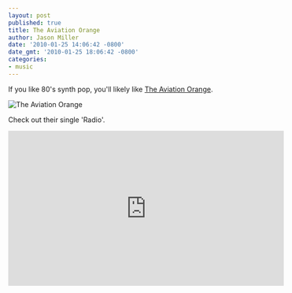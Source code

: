 ```yaml
---
layout: post
published: true
title: The Aviation Orange
author: Jason Miller
date: '2010-01-25 14:06:42 -0800'
date_gmt: '2010-01-25 18:06:42 -0800'
categories:
- music
---
```


If you like 80's synth pop, you'll likely like [The Aviation Orange][].

[The Aviation Orange]: http://www.purevolume.com/theaviationorange

![The Aviation Orange]({{site.assets.url_prefix}}/images/posts/the-aviation-orange.jpg "The Aviation Orange")

Check out their single 'Radio'.

<iframe width="560" height="315" src="https://www.youtube.com/embed/jxxWTusIeZg" frameborder="0" allowfullscreen></iframe>
